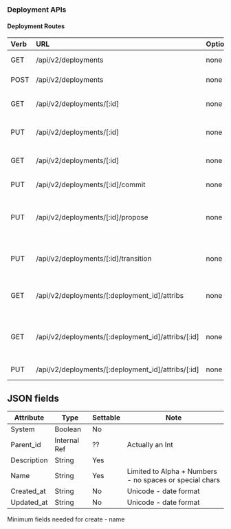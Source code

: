 ### Deployment APIs

#### Deployment Routes

| Verb | URL | Options | Returns | Comments |
|:------|:-----------------------|--------|--------|:----------------|
| GET  | /api/v2/deployments  | none   | Deployment List | - | 
| POST | /api/v2/deployments  | none   | New Deployment | - | 
| GET  | /api/v2/deployments/[:id]  | none   | Existing Deployment Detail | - | 
| PUT  | /api/v2/deployments/[:id]  | none   | Update Deployment Detail | - | 
| GET  | /api/v2/deployments/[:id]  | none   | Existing Deployment Detail | - |
| PUT  | /api/v2/deployments/[:id]/commit  | none   | Commit Proposed | - | 
| PUT  | /api/v2/deployments/[:id]/propose | none   | Create an new Proposal based on Active| - | 
| PUT  | /api/v2/deployments/[:id]/transition | none   | Send Transistion Data into the system| - | 
| GET  | /api/v2/deployments/[:deployment_id]/attribs  | none   | List Attribs for a specific deployment| - | 
| GET  | /api/v2/deployments/[:deployment_id]/attribs/[:id]  | none   | Show Attrib (including value) for a specific Deployment| - | 
| PUT  | /api/v2/deployments/[:deployment_id]/attribs/[:id]  | none   | Update Attrib | - |


## JSON fields

|Attribute|Type|Settable|Note|
|---------|----|--------|----|
|System|Boolean|No||
|Parent_id|Internal Ref|??|Actually an Int|
|Description|String|Yes||
|Name|String|Yes|Limited to Alpha + Numbers - no spaces or special chars|
|Created_at|String|No|Unicode - date format|
|Updated_at|String|No|Unicode - date format|

Minimum fields needed for create - name


